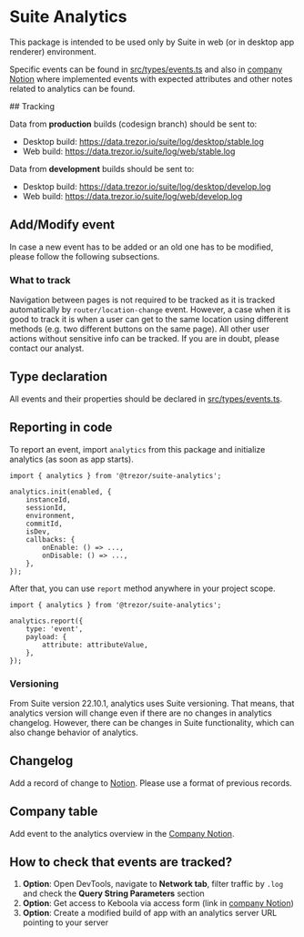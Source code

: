 # Suite Analytics

This package is intended to be used only by Suite in web (or in desktop app renderer) environment.

Specific events can be found in [src/types/events.ts](./src/types/events.ts) and also in [company Notion](https://www.notion.so/satoshilabs/Data-analytics-938aeb2e289f4ca18f31b1c02ab782cb) where implemented events with expected attributes and other notes related to analytics can be found.

## Tracking

Data from **production** builds (codesign branch) should be sent to:

-   Desktop build: https://data.trezor.io/suite/log/desktop/stable.log
-   Web build: https://data.trezor.io/suite/log/web/stable.log

Data from **development** builds should be sent to:

-   Desktop build: https://data.trezor.io/suite/log/desktop/develop.log
-   Web build: https://data.trezor.io/suite/log/web/develop.log

## Add/Modify event

In case a new event has to be added or an old one has to be modified, please follow the following subsections.

### What to track

Navigation between pages is not required to be tracked as it is tracked automatically by `router/location-change` event. However, a case when it is good to track it is when a user can get to the same location using different methods (e.g. two different buttons on the same page). All other user actions without sensitive info can be tracked. If you are in doubt, please contact our analyst.

## Type declaration

All events and their properties should be declared in [src/types/events.ts](./src/types/events.ts).

## Reporting in code

To report an event, import `analytics` from this package and initialize analytics (as soon as app starts).

```
import { analytics } from '@trezor/suite-analytics';

analytics.init(enabled, {
    instanceId,
    sessionId,
    environment,
    commitId,
    isDev,
    callbacks: {
        onEnable: () => ...,
        onDisable: () => ...,
    },
});
```

After that, you can use `report` method anywhere in your project scope.

```
import { analytics } from '@trezor/suite-analytics';

analytics.report({
    type: 'event',
    payload: {
        attribute: attributeValue,
    },
});
```

### Versioning

From Suite version 22.10.1, analytics uses Suite versioning. That means, that analytics version will change even if there are no changes in analytics changelog. However, there can be changes in Suite functionality, which can also change behavior of analytics.

## Changelog

Add a record of change to [Notion](https://www.notion.so/satoshilabs/Changelog-Suite-1551ab666b1943f080ff56ffc6896d12). Please use a format of previous records.

## Company table

Add event to the analytics overview in the [Company Notion](https://www.notion.so/satoshilabs/Data-analytics-938aeb2e289f4ca18f31b1c02ab782cb).

## How to check that events are tracked?

1. **Option**: Open DevTools, navigate to **Network tab**, filter traffic by `.log` and check the **Query String Parameters** section
1. **Option**: Get access to Keboola via access form (link in [company Notion](https://www.notion.so/satoshilabs/Engineering-6d5f34c46db041318ceeecb65f973980))
1. **Option**: Create a modified build of app with an analytics server URL pointing to your server
